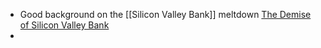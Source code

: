 - Good background on the [[Silicon Valley Bank]] meltdown [The Demise of Silicon Valley Bank](https://www.netinterest.co/p/the-demise-of-silicon-valley-bank)
-